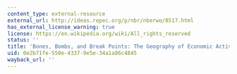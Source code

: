 ```yaml
---
content_type: external-resource
external_url: http://ideas.repec.org/p/nbr/nberwo/8517.html
has_external_license_warning: true
license: https://en.wikipedia.org/wiki/All_rights_reserved
status: ''
title: 'Bones, Bombs, and Break Points: The Geography of Economic Activity'
uid: 0e2b71fe-550e-4337-9e5e-34a1a86c4845
wayback_url: ''
---
```

